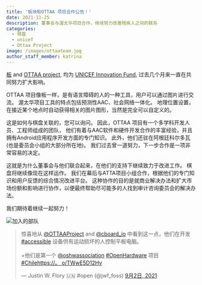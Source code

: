 ```yaml
---
title: '板块和OTTAA 项目合作公告！'
date: 2021-11-25
description: 董事会与渥太华项目合作，继续努力改善残疾人之间的联系
categories:
  - 棋盘
  - unicef
  - Ottaa Project
image: /images/ottaateam.jpg
author_staff_member: katrina
---
```

[板](https://www.cboard.io/) and [OTTAA project](https://www.ottaaproject.com/), 均为 [UNICEF Innovation Fund](https://www.unicef.org/innovation/stories/giving-every-child-voice-aac-technology), 过去几个月来一直在共同努力扩大影响。

OTTAA 项目像板一样，是有语言障碍的人的一种工具，用户可以通过图片进行交流。 渥太华项目工具的特点包括预测性AAC、社会网络一体化。 地理位置设置，在接近某个地点时自动获得相关的图片图形，当然是完全可以自定义的。

这是如何与棋盘关联的，您可以询问。 因此，OTTAA 项目有一个多学科开发人员、工程师组成的团队， 他们有着与AAC软件和硬件开发合作的丰富经验，并且拥有Android应用程序开发方面的专门知识。 此外，他们还驻在阿根廷科尔多瓦(也是委员会小组的大部分所在地)。 我们过去曾一道努力，下一步合作是一项非常容易的决定。

这就是为什么董事会与他们联合起来，在他们的支持下继续致力于改进工作。 棋盘将继续像现在这样运作。 我们在幕后与ATTA项目小组合作，根据他们的专门知识和用户反馈的综合情况改进平台。 这种协作的目的是就商业解决办法和扩大市场份额和影响进行协作，以便最终帮助尽可能多的人找到审计咨询委员会的解决办法。

我们期待着继续一起努力！

![加入的部队](/images/joined-forces.png)

<blockquote class="twitter-tweet"><p lang="en" dir="ltr">惊喜地从 <a href="https://twitter.com/OTTAAProject?ref_src=twsrc%5Etfw">@OTTAAProject</a> and <a href="https://twitter.com/cboard_io?ref_src=twsrc%5Etfw">@cboard_io</a> 中看到这一点，他们在开发 <a href="https://twitter.com/hashtag/accessibility?src=hash&amp;ref_src=twsrc%5Etfw">#accessible</a> 设备供有运动损坏的人控制平板电脑。<br><br>+他们是第一个 <a href="https://twitter.com/oshwassociation?ref_src=twsrc%5Etfw">@oshwassociation</a> <a href="https://twitter.com/hashtag/OpenHardware?src=hash&amp;ref_src=twsrc%5Etfw">#OpenHardware</a> 项目 <a href="https://twitter.com/hashtag/Chile?src=hash&amp;ref_src=twsrc%5Etfw">#Chile</a><a href="https://t.co/TWwE5D12Hv">https://。 o/TWwE5D12Hv</a></p>&mdash; Justin W. Flory 🇺🇳 #open (@jwf_foss) <a href="https://twitter.com/jwf_foss/status/1433355620619636736?ref_src=twsrc%5Etfw">9月2日, 2021</a></blockquote> <script async src="https://platform.twitter.com/widgets.js" charset="utf-8"></script>

